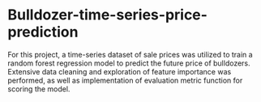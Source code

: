 # Bulldozer-time-series-price-prediction

For this project, a time-series dataset of sale prices was utilized to train a random forest regression model to predict the future price of bulldozers. Extensive data cleaning and exploration of feature importance was performed, as well as implementation of evaluation metric function for scoring the model. 
